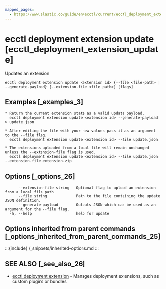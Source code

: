 ```yaml
---
mapped_pages:
  - https://www.elastic.co/guide/en/ecctl/current/ecctl_deployment_extension_update.html
---
```


# ecctl deployment extension update [ecctl_deployment_extension_update]

Updates an extension

```
ecctl deployment extension update <extension id> {--file <file-path> | --generate-payload} [--extension-file <file path>] [flags]
```


## Examples [_examples_3]

```
* Return the current extension state as a valid update payload.
  ecctl deployment extension update <extension id> --generate-payload > update.json

* After editing the file with your new values pass it as an argument to the --file flag.
  ecctl deployment extension update <extension id> --file update.json

* The extensions uploaded from a local file will remain unchanged unless the --extension-file flag is used.
  ecctl deployment extension update <extension id> --file update.json --extension-file extension.zip
```


## Options [_options_26]

```
      --extension-file string   Optional flag to upload an extension from a local file path.
      --file string             Path to the file containing the update JSON definition.
      --generate-payload        Outputs JSON which can be used as an argument for the --file flag.
  -h, --help                    help for update
```


## Options inherited from parent commands [_options_inherited_from_parent_commands_25]

:::{include} /_snippets/inherited-options.md
:::


## SEE ALSO [_see_also_26]

* [ecctl deployment extension](/reference/ecctl_deployment_extension.md)	 - Manages deployment extensions, such as custom plugins or bundles

